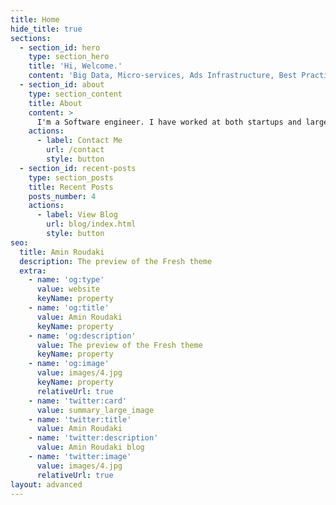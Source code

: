 ```yaml
---
title: Home
hide_title: true
sections:
  - section_id: hero
    type: section_hero
    title: 'Hi, Welcome.'
    content: 'Big Data, Micro-services, Ads Infrastructure, Best Practices'
  - section_id: about
    type: section_content
    title: About
    content: >
      I'm a Software engineer. I have worked at both startups and large tech companies like Microsoft and Google. I have been coding for over 2 decade. I love to code and share what I am good at with others.
    actions:
      - label: Contact Me
        url: /contact
        style: button
  - section_id: recent-posts
    type: section_posts
    title: Recent Posts
    posts_number: 4
    actions:
      - label: View Blog
        url: blog/index.html
        style: button
seo:
  title: Amin Roudaki
  description: The preview of the Fresh theme
  extra:
    - name: 'og:type'
      value: website
      keyName: property
    - name: 'og:title'
      value: Amin Roudaki
      keyName: property
    - name: 'og:description'
      value: The preview of the Fresh theme
      keyName: property
    - name: 'og:image'
      value: images/4.jpg
      keyName: property
      relativeUrl: true
    - name: 'twitter:card'
      value: summary_large_image
    - name: 'twitter:title'
      value: Amin Roudaki
    - name: 'twitter:description'
      value: Amin Roudaki blog
    - name: 'twitter:image'
      value: images/4.jpg
      relativeUrl: true
layout: advanced
---
```


